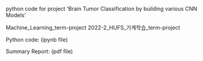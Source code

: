 python code for project 'Brain Tumor Classification by building various CNN Models'

Machine_Learning_term-project
2022-2_HUFS_기계학습_term-project

Python code: (ipynb file)

Summary Report: (pdf file)
